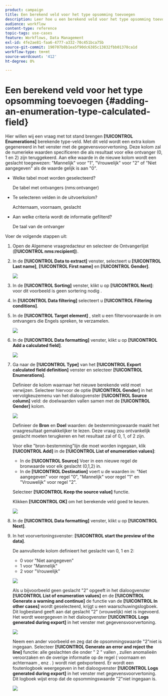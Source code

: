 ```yaml
---
product: campaign
title: Een berekend veld voor het type opsomming toevoegen
description: Leer hoe u een berekend veld voor het type opsomming toevoegt
audience: workflow
content-type: reference
topic-tags: use-cases
feature: Workflows, Data Management
exl-id: 4fe2ae81-faa6-4777-a332-70c451bca75b
source-git-commit: 190707b8b1ea5f90dc6385c13832fbb01378ca1d
workflow-type: tm+mt
source-wordcount: '412'
ht-degree: 0%

---
```


# Een berekend veld voor het type opsomming toevoegen {#adding-an-enumeration-type-calculated-field}



Hier willen wij een vraag met tot stand brengen **[!UICONTROL Enumerations]** berekende type-veld. Met dit veld wordt een extra kolom gegenereerd in het venster met de gegevensvoorvertoning. Deze kolom zal de numerieke waarden specificeren die als resultaat voor elke ontvanger (0, 1 en 2) zijn teruggekeerd. Aan elke waarde in de nieuwe kolom wordt een geslacht toegewezen: &quot;Mannelijk&quot; voor &quot;1&quot;, &quot;Vrouwelijk&quot; voor &quot;2&quot; of &quot;Niet aangegeven&quot; als de waarde gelijk is aan &quot;0&quot;.

* Welke tabel moet worden geselecteerd?

   De tabel met ontvangers (nms:ontvanger)

* Te selecteren velden in de uitvoerkolom?

   Achternaam, voornaam, geslacht

* Aan welke criteria wordt de informatie gefilterd?

   De taal van de ontvanger

Voer de volgende stappen uit:

1. Open de Algemene vraagredacteur en selecteer de Ontvangerlijst (**[!UICONTROL nms:recipient]**).
1. In de **[!UICONTROL Data to extract]** venster, selecteert u **[!UICONTROL Last name]**, **[!UICONTROL First name]** en **[!UICONTROL Gender]**.

   ![](assets/query_editor_nveau_73.png)

1. In de **[!UICONTROL Sorting]** venster, klikt u op **[!UICONTROL Next]**: voor dit voorbeeld is geen sortering nodig .
1. In **[!UICONTROL Data filtering]** selecteert u **[!UICONTROL Filtering conditions]**.
1. In de **[!UICONTROL Target element]** , stelt u een filtervoorwaarde in om ontvangers die Engels spreken, te verzamelen.

   ![](assets/query_editor_nveau_74.png)

1. In de **[!UICONTROL Data formatting]** venster, klikt u op **[!UICONTROL Add a calculated field]**.

   ![](assets/query_editor_nveau_75.png)

1. Ga naar de **[!UICONTROL Type]** van het **[!UICONTROL Export calculated field definition]** venster en selecteer **[!UICONTROL Enumerations]**.

   Definieer de kolom waarnaar het nieuwe berekende veld moet verwijzen. Selecteer hiervoor de optie **[!UICONTROL Gender]** in het vervolgkeuzemenu van het dialoogvenster **[!UICONTROL Source column]** veld: de doelwaarden vallen samen met de **[!UICONTROL Gender]** kolom.

   ![](assets/query_editor_nveau_76.png)

   Definieer de **Bron** en **Doel** waarden: de bestemmingswaarde maakt het vraagresultaat gemakkelijker te lezen. Deze vraag zou ontvankelijk geslacht moeten terugkeren en het resultaat zal of 0, 1, of 2 zijn.

   Voor elke &quot;bron-bestemming&quot;lijn die moet worden ingegaan, klik **[!UICONTROL Add]** in de **[!UICONTROL List of enumeration values]**:

   * In de **[!UICONTROL Source]** Voer in een nieuwe regel de bronwaarde voor elk geslacht (0,1,2) in.
   * In de **[!UICONTROL Destination]** voert u de waarden in: &quot;Niet aangegeven&quot; voor regel &quot;0&quot;, &quot;Mannelijk&quot; voor regel &quot;1&quot; en &quot;Vrouwelijk&quot; voor regel &quot;2&quot;.

   Selecteer **[!UICONTROL Keep the source value]** functie.

   Klikken **[!UICONTROL OK]** om het berekende veld goed te keuren.

   ![](assets/query_editor_nveau_77.png)

1. In de **[!UICONTROL Data formatting]** venster, klikt u op **[!UICONTROL Next]**.
1. In het voorvertoningsvenster: **[!UICONTROL start the preview of the data]**.

   De aanvullende kolom definieert het geslacht van 0, 1 en 2:

   * 0 voor &quot;Niet aangegeven&quot;
   * 1 voor &quot;Mannelijk&quot;
   * 2 voor &quot;Vrouwelijk&quot;

   ![](assets/query_editor_nveau_78.png)

   Als u bijvoorbeeld geen geslacht &quot;2&quot; opgeeft in het dialoogvenster **[!UICONTROL List of enumeration values]** en de **[!UICONTROL Generate a warning and continue]** de functie van de **[!UICONTROL In other cases]** wordt geselecteerd, krijgt u een waarschuwingslogboek. Dit logbestand geeft aan dat geslacht &quot;2&quot; (vrouwelijk) niet is ingevoerd. Het wordt weergegeven in het dialoogvenster **[!UICONTROL Logs generated during export]** in het venster met gegevensvoorvertoning.

   ![](assets/query_editor_nveau_79.png)

   Neem een ander voorbeeld en zeg dat de opsommingswaarde &quot;2&quot;niet is ingegaan. Selecteer **[!UICONTROL Generate an error and reject the line]** functie: alle geslachten die onder &quot; 2 &quot; vallen , zullen anomalieën veroorzaken en de overige informatie op de regel ( voornaam en achternaam , enz . ) wordt niet geëxporteerd. Er wordt een foutenlogboek weergegeven in het dialoogvenster **[!UICONTROL Logs generated during export]** in het venster met gegevensvoorvertoning. Dit logboek wijst erop dat de opsommingswaarde &quot;2&quot;niet ingegaan is.

   ![](assets/query_editor_nveau_80.png)
